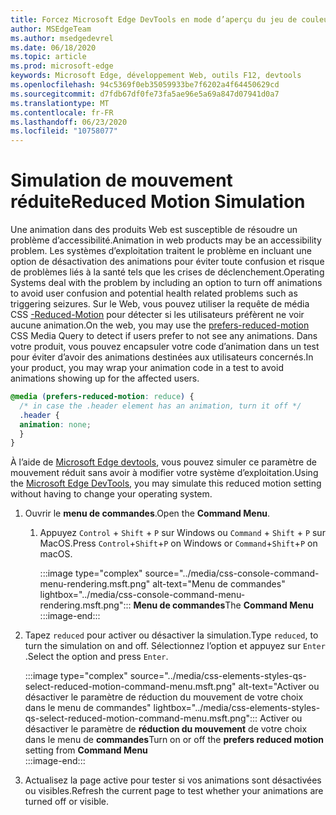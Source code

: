 ```yaml
---
title: Forcez Microsoft Edge DevTools en mode d’aperçu du jeu de couleurs (CSS préfère le modèle de couleurs)
author: MSEdgeTeam
ms.author: msedgedevrel
ms.date: 06/18/2020
ms.topic: article
ms.prod: microsoft-edge
keywords: Microsoft Edge, développement Web, outils F12, devtools
ms.openlocfilehash: 94c5369f0eb35059933be7f6202a4f64450629cd
ms.sourcegitcommit: d7fdb67df0fe73fa5ae96e5a69a847d07941d0a7
ms.translationtype: MT
ms.contentlocale: fr-FR
ms.lasthandoff: 06/23/2020
ms.locfileid: "10758077"
---
```

# <span data-ttu-id="ab3a3-103">Simulation de mouvement réduite</span><span class="sxs-lookup"><span data-stu-id="ab3a3-103">Reduced Motion Simulation</span></span>  

<span data-ttu-id="ab3a3-104">Une animation dans des produits Web est susceptible de résoudre un problème d’accessibilité.</span><span class="sxs-lookup"><span data-stu-id="ab3a3-104">Animation in web products may be an accessibility problem.</span></span>  <span data-ttu-id="ab3a3-105">Les systèmes d’exploitation traitent le problème en incluant une option de désactivation des animations pour éviter toute confusion et risque de problèmes liés à la santé tels que les crises de déclenchement.</span><span class="sxs-lookup"><span data-stu-id="ab3a3-105">Operating Systems deal with the problem by including an option to turn off animations to avoid user confusion and potential health related problems such as triggering seizures.</span></span>  <span data-ttu-id="ab3a3-106">Sur le Web, vous pouvez utiliser la requête de média CSS [-Reduced-Motion][MDNPrefersReducedMotion] pour détecter si les utilisateurs préfèrent ne voir aucune animation.</span><span class="sxs-lookup"><span data-stu-id="ab3a3-106">On the web, you may use the [prefers-reduced-motion][MDNPrefersReducedMotion] CSS Media Query to detect if users prefer to not see any animations.</span></span>  <span data-ttu-id="ab3a3-107">Dans votre produit, vous pouvez encapsuler votre code d’animation dans un test pour éviter d’avoir des animations destinées aux utilisateurs concernés.</span><span class="sxs-lookup"><span data-stu-id="ab3a3-107">In your product, you may wrap your animation code in a test to avoid animations showing up for the affected users.</span></span>  

```css
@media (prefers-reduced-motion: reduce) {
  /* in case the .header element has an animation, turn it off */
  .header {
  animation: none;
  }
}
```  

<span data-ttu-id="ab3a3-108">À l’aide de [Microsoft Edge devtools][DevtoolsGuideChromiumMain], vous pouvez simuler ce paramètre de mouvement réduit sans avoir à modifier votre système d’exploitation.</span><span class="sxs-lookup"><span data-stu-id="ab3a3-108">Using the [Microsoft Edge DevTools][DevtoolsGuideChromiumMain], you may simulate this reduced motion setting without having to change your operating system.</span></span>  

1.  <span data-ttu-id="ab3a3-109">Ouvrir le **menu de commandes**.</span><span class="sxs-lookup"><span data-stu-id="ab3a3-109">Open the **Command Menu**.</span></span>  
    1.  <span data-ttu-id="ab3a3-110">Appuyez `Control` + `Shift` + `P` sur Windows ou `Command` + `Shift` + `P` sur MacOS.</span><span class="sxs-lookup"><span data-stu-id="ab3a3-110">Press `Control`+`Shift`+`P`  on Windows or `Command`+`Shift`+`P` on macOS.</span></span>  
        
        :::image type="complex" source="../media/css-console-command-menu-rendering.msft.png" alt-text="Menu de commandes" lightbox="../media/css-console-command-menu-rendering.msft.png":::
           <span data-ttu-id="ab3a3-112">**Menu de commandes**</span><span class="sxs-lookup"><span data-stu-id="ab3a3-112">The **Command Menu**</span></span>  
        :::image-end:::   
        
1.  <span data-ttu-id="ab3a3-113">Tapez `reduced` pour activer ou désactiver la simulation.</span><span class="sxs-lookup"><span data-stu-id="ab3a3-113">Type `reduced`, to turn the simulation on and off.</span></span>  <span data-ttu-id="ab3a3-114">Sélectionnez l’option et appuyez sur `Enter` .</span><span class="sxs-lookup"><span data-stu-id="ab3a3-114">Select the option and press `Enter`.</span></span>  
    
    :::image type="complex" source="../media/css-elements-styles-qs-select-reduced-motion-command-menu.msft.png" alt-text="Activer ou désactiver le paramètre de réduction du mouvement de votre choix dans le menu de commandes" lightbox="../media/css-elements-styles-qs-select-reduced-motion-command-menu.msft.png":::
       <span data-ttu-id="ab3a3-116">Activer ou désactiver le paramètre de **réduction du mouvement** de votre choix dans le menu de **commandes**</span><span class="sxs-lookup"><span data-stu-id="ab3a3-116">Turn on or off the **prefers reduced motion** setting from **Command Menu**</span></span>  
    :::image-end:::  
    
1.  <span data-ttu-id="ab3a3-117">Actualisez la page active pour tester si vos animations sont désactivées ou visibles.</span><span class="sxs-lookup"><span data-stu-id="ab3a3-117">Refresh the current page to test whether your animations are turned off or visible.</span></span>  
    
<!-- image links -->  

[ImageCommandMenu]: /microsoft-edge/devtools-guide-chromium/media/css-console-command-menu-rendering.msft.png "Figure 1: menu de commandes"  
[ImageToggleReducedMotionFromCommandMenu]: /microsoft-edge/devtools-guide-chromium/media/css-elements-styles-qs-select-reduced-motion-command-menu.msft.png "Figure 2: basculer la réduction de la vidéo à partir de la palette de commandes"

<!-- links -->  

[DevtoolsGuideChromiumMain]: ../../devtools-guide-chromium.md "Outils de développement Microsoft Edge (chrome) Microsoft | Documents Microsoft"  

[MDNPrefersReducedMotion]: https://developer.mozilla.org/en-US/docs/Web/CSS/@media/prefers-reduced-motion "préféré-réduction du mouvement | MDN"  